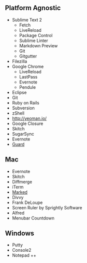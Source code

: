 ## Platform Agnostic
* Sublime Text 2
    * Fetch
    * LiveReload
    * Package Control
    * Sublime Linter
    * Markdown Preview
    * Git
    * Gitgutter
* Filezilla
* Google Chrome
    * LiveReload
    * LastPass
    * Evernote
    * Pendule
* Eclipse
* Git
* Ruby on Rails
* Subversion
* zShell
* http://yeoman.io/
* Google Closure
* Skitch
* SugarSync
* Evernote
* [Guard](https://github.com/guard/guard)

## Mac
* Evernote
* Skitch
* Diffmerge
* iTerm
* [Marked](http://markedapp.com)
* Divvy
* Frank DeLoupe
* Screen Ruler by Sprightly Software
* Alfred
* Menubar Countdown

## Windows
* Putty
* Console2
* Notepad ++
